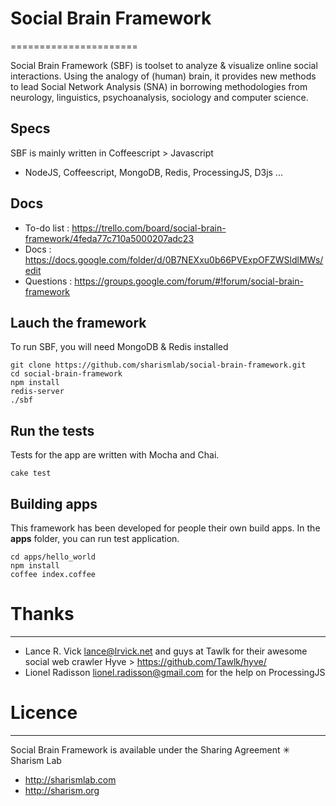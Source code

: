 # Social Brain Framework
======================

Social Brain Framework (SBF) is toolset to analyze & visualize online social interactions. Using the analogy of (human) brain, it provides new methods to lead Social Network Analysis (SNA) in borrowing methodologies from neurology, linguistics, psychoanalysis, sociology and computer science.


## Specs

SBF is mainly written in Coffeescript > Javascript 
 * NodeJS, Coffeescript, MongoDB,  Redis, ProcessingJS, D3js ...

## Docs

* To-do list : https://trello.com/board/social-brain-framework/4feda77c710a5000207adc23
* Docs : https://docs.google.com/folder/d/0B7NEXxu0b66PVExpOFZWSldlMWs/edit
* Questions : https://groups.google.com/forum/#!forum/social-brain-framework

## Lauch the framework

To run SBF, you will need MongoDB & Redis installed

    git clone https://github.com/sharismlab/social-brain-framework.git
    cd social-brain-framework
    npm install
    redis-server
    ./sbf

## Run the tests

Tests for the app are written with Mocha and Chai.

    cake test

## Building apps

This framework has been developed for people their own build apps. In the **apps** folder, you can run test application.

    cd apps/hello_world
    npm install
    coffee index.coffee

# Thanks
----------
* Lance R. Vick <lance@lrvick.net> and guys at Tawlk for their awesome social web crawler Hyve > https://github.com/Tawlk/hyve/
* Lionel Radisson <lionel.radisson@gmail.com> for the help on ProcessingJS

# Licence
----------
Social Brain Framework is available under the Sharing Agreement ✳ Sharism Lab
* http://sharismlab.com
* http://sharism.org